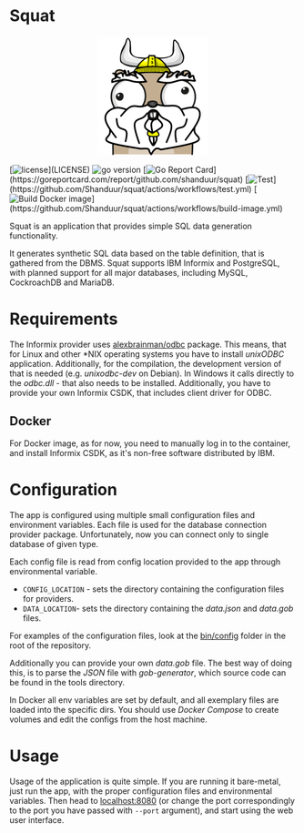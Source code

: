 # Squat

<p align="center">
  <img src="https://github.com/Shanduur/squat/blob/main/other/squat.png?raw=true"/>
</p>

[![license](https://img.shields.io/github/license/shanduur/squat?)](LICENSE)
![go version](https://img.shields.io/github/go-mod/go-version/shanduur/squat?)
[![Go Report Card](https://goreportcard.com/badge/github.com/shanduur/squat?)](https://goreportcard.com/report/github.com/shanduur/squat)
[![Test](https://github.com/Shanduur/squat/actions/workflows/test.yml/badge.svg?)](https://github.com/Shanduur/squat/actions/workflows/test.yml)
[![Build Docker image](https://github.com/Shanduur/squat/actions/workflows/build-image.yml/badge.svg?)](https://github.com/Shanduur/squat/actions/workflows/build-image.yml)

Squat is an application that provides simple SQL data generation functionality. 

It generates synthetic SQL data based on the table definition, that is gathered from the DBMS. 
Squat supports IBM Informix and PostgreSQL, with planned support for all major databases, including MySQL, CockroachDB and MariaDB.

# Requirements

The Informix provider uses [alexbrainman/odbc](github.com/alexbrainman/odbc) package. This means, that for Linux and other \*NIX operating systems you have to install *unixODBC* application. Additionally, for the compilation, the development version of that is needed (e.g. *unixodbc-dev* on Debian). In Windows it calls directly to the *odbc.dll* - that also needs to be installed. Additionally, you have to provide your own Informix CSDK, that includes client driver for ODBC.

## Docker

For Docker image, as for now, you need to manually log in to the container, and install Informix CSDK, as it's non-free software distributed by IBM.

# Configuration

The app is configured using multiple small configuration files and environment variables. Each file is used for the database connection provider package. Unfortunately, now you can connect only to single database of given type.

Each config file is read from config location provided to the app through environmental variable.

- `CONFIG_LOCATION` - sets the directory containing the configuration files for providers.
- `DATA_LOCATION`- sets the directory containing the *data.json* and *data.gob* files.


For examples of the configuration files, look at the [bin/config](./bin/config) folder in the root of the repository.

Additionally you can provide your own *data.gob* file. The best way of doing this, is to parse the *JSON* file with *gob-generator*, which source code can be found in the tools directory.

In Docker all env variables are set by default, and all exemplary files are loaded into the specific dirs. You should use *Docker Compose* to create volumes and edit the configs from the host machine. 

# Usage

Usage of the application is quite simple. If you are running it bare-metal, just run the app, with the proper configuration files and environmental variables. Then head to [localhost:8080](localhost:8080) (or change the port correspondingly to the port you have passed with `--port` argument), and start using the web user interface.
